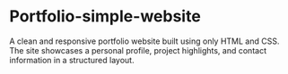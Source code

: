 # Portfolio-simple-website
A clean and responsive portfolio website built using only HTML and CSS. The site showcases a personal profile, project highlights, and contact information in a structured layout. 
